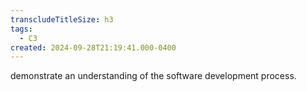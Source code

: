 ```yaml
---
transcludeTitleSize: h3
tags:
  - C3
created: 2024-09-28T21:19:41.000-0400
---
```

demonstrate an understanding of the software development process.